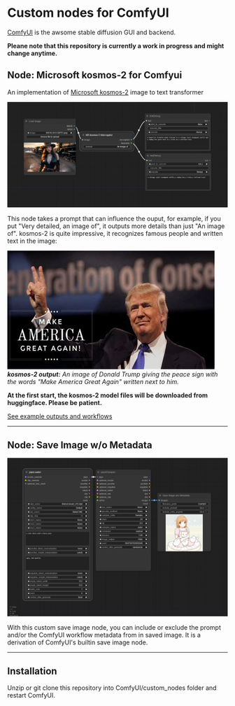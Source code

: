 # Custom nodes for ComfyUI

[ComfyUI](https://github.com/comfyanonymous/ComfyUI) is the awsome stable diffusion GUI and backend.

**Pleane note that this repository is currently a work in progress and might change anytime.**

## Node: Microsoft kosmos-2 for Comfyui

An implementation of [Microsoft kosmos-2](https://huggingface.co/microsoft/kosmos-2-patch14-224) image to text transformer

![](img/ComfyUI_00001_.png)

This node takes a prompt that can influence the ouput, for example, if you put "Very detailed, an image of", it outputs more details than just "An image of". kosmos-2 is quite impressive, it recognizes famous people and written text in the image:

![Alt text](img/th-406341032.jpg) \
_**kosmos-2 output:** An image of Donald Trump giving the peace sign with the words "Make America Great Again" written next to him._

**At the first start, the kosmos-2 model files will be downloaded from huggingface. Please be patient.**

[See example outputs and workflows](examples/examples.md)

----

## Node: Save Image w/o Metadata

![](img/workflow.png)

With this custom save image node, you can include or exclude the prompt and/or the ComfyUI workflow metadata from in saved image. It is a derivation of ComfyUI's builtin save image node.

----

## Installation

Unzip or git clone this repository into ComfyUI/custom_nodes folder and restart ComfyUI.
